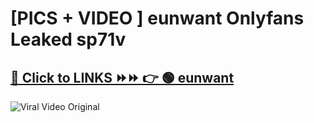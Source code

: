 
 # [PICS + VIDEO ] eunwant Onlyfans Leaked sp71v

## <h2><a href="https://clipsfans.com/eunwant&ref=git">🔗 Click to LINKS ⏩⏩ 👉 🟢 eunwant </a></h2>

<a href="https://clipsfans.com/eunwant&ref=git" rel="nofollow" data-target="animated-image.originalLink"><img src="https://i.ibb.co.com/xMMVF88/686577567.gif" alt="Viral Video Original" style="max-width: 100%; display: inline-block;" data-target="animated-image.originalImage"></a>

